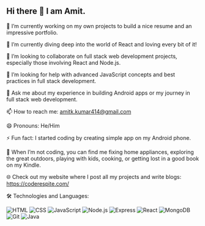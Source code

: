 ## Hi there 👋 I am Amit.

🔭 I’m currently working on my own projects to build a nice resume and an impressive portfolio.

🌱 I’m currently diving deep into the world of React and loving every bit of it!

👯 I’m looking to collaborate on full stack web development projects, especially those involving React and Node.js.

🤔 I’m looking for help with advanced JavaScript concepts and best practices in full stack development.

💬 Ask me about my experience in building Android apps or my journey in full stack web development.

📫 How to reach me: amitk.kumar414@gmail.com

😄 Pronouns: He/Him

⚡ Fun fact: I started coding by creating simple app on my Android phone.

🎉 When I’m not coding, you can find me fixing home appliances, exploring the great outdoors, playing with kids, cooking, or getting lost in a good book on my Kindle.

🌐 Check out my website where I post all my projects and write blogs: https://coderespite.com/

🛠️ Technologies and Languages:

  ![HTML](https://img.shields.io/badge/-HTML5-E34F26?style=flat-square&logo=html5&logoColor=white)
  ![CSS](https://img.shields.io/badge/-CSS3-1572B6?style=flat-square&logo=css3&logoColor=white)
  ![JavaScript](https://img.shields.io/badge/-JavaScript-F7DF1E?style=flat-square&logo=javascript&logoColor=black)
  ![Node.js](https://img.shields.io/badge/-Node.js-339933?style=flat-square&logo=node.js&logoColor=white)
  ![Express](https://img.shields.io/badge/-Express-000000?style=flat-square&logo=express&logoColor=white)
  ![React](https://img.shields.io/badge/-React-61DAFB?style=flat-square&logo=react&logoColor=black)
  ![MongoDB](https://img.shields.io/badge/-MongoDB-47A248?style=flat-square&logo=mongodb&logoColor=white)
  ![Git](https://img.shields.io/badge/-Git-F05032?style=flat-square&logo=git&logoColor=white)
  ![Java](https://img.shields.io/badge/-Java-007396?style=flat-square&logo=java&logoColor=white) 


<!--
**amit265/amit265** is a ✨ _special_ ✨ repository because its `README.md` (this file) appears on your GitHub profile.

Here are some ideas to get you started:

🔭 I’m currently working on my own projects to build a better resume.
🌱 I’m currently learning React.
👯 I’m looking to collaborate on full stack web development projects, especially those involving React and Node.js.
🤔 I’m looking for help with advanced JavaScript concepts and best practices in full stack development.
💬 Ask me about my experience in building Android apps or my journey in full stack web development.
📫 How to reach me: amitk.kumar414@gmail.com
😄 Pronouns: He/Him
⚡ Fun fact: I started coding by creating simple app on my Android phone.
-->
